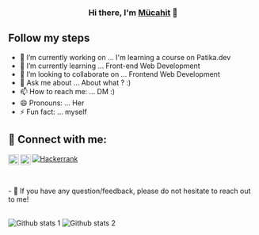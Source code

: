 



<link rel="shortcut icon" type="image/png" href="https://patika-prod.s3.eu-central-1.amazonaws.com/staticFiles/favicon.png?v1" sizes="16x16 32x32 64x64">


<h3 align="center">
Hi there, I'm <a href="#" target="_blank" rel="noreferrer">Mücahit</a> 👋
</h3>

## Follow my steps

- 🔭 I’m currently working on ... I'm learning a course on Patika.dev
- 🌱 I’m currently learning ... Front-end Web Development
- 👯 I’m looking to collaborate on ... Frontend Web Development
- 💬 Ask me about ... About what ? :)
- 📫 How to reach me: ... DM :)
- 😄 Pronouns: ... Her
- ⚡ Fun fact: ... myself



## 🤝 Connect with me:

<a href="https://app.patika.dev/mucahitzengin">
  <img align="left" 
       src="https://patika-prod.s3.eu-central-1.amazonaws.com/staticFiles/favicon.png?v1" 
       alt="Mücahit Zengin | Patika" 
       width="21px"/>
</a>



<a href="https://www.linkedin.com/in/m%C3%BCcahitzengin">
  <img align="left" 
       src="https://raw.githubusercontent.com/yushi1007/yushi1007/main/images/linkedin.svg" 
       alt="Mücahit Zengin | LinledIn" 
       width="21px"/>
</a>

[![Hackerrank](https://www.google.com/s2/favicons?domain=hackerrank.com)](https://www.hackerrank.com/mucahit_zngn01)

<!--
<a href="https://www.hackerrank.com/mucahit_zngn01">
<img align="left" 
     src="https://raw.githubusercontent.com/yushi1007/yushi1007/main/images/medium.svg" 
     alt="Yu Shi | Medium" 
     width="21px"/>
</a> -->

</br>
</br>
- 💬 If you have any question/feedback, please do not hesitate to reach out to me!


</br>
</br>

![Github stats 1](https://github-readme-stats.vercel.app/api?username=MucahitZengin&show_icons=true&theme=gradient) 
![Github stats 2](https://github-readme-stats.vercel.app/api?username=MucahitZengin&show_icons=true&theme=radical)

